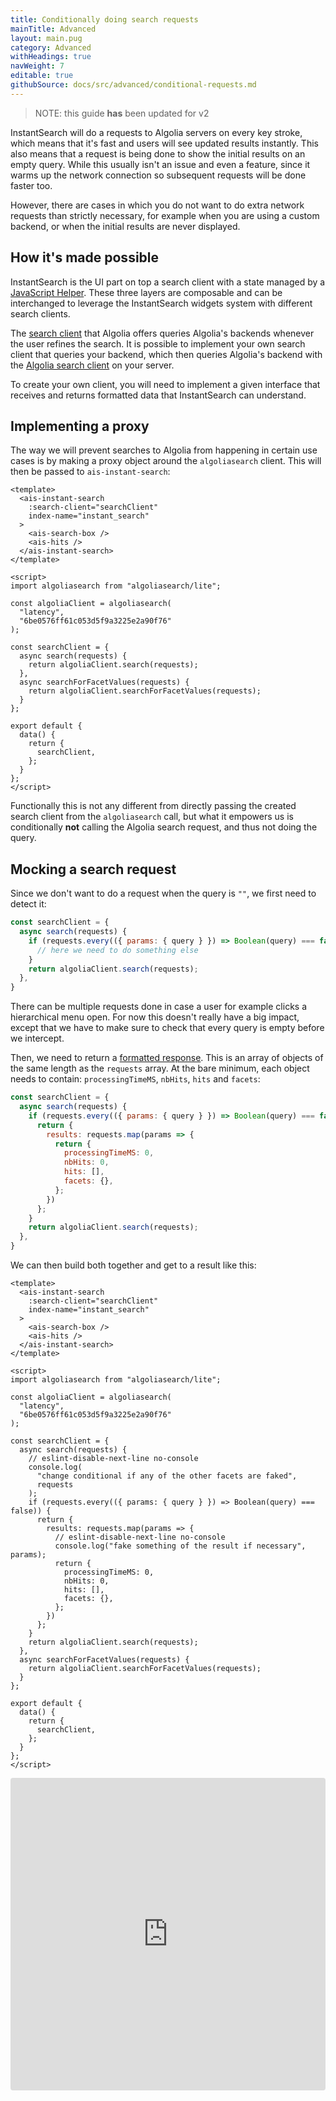 ```yaml
---
title: Conditionally doing search requests
mainTitle: Advanced
layout: main.pug
category: Advanced
withHeadings: true
navWeight: 7
editable: true
githubSource: docs/src/advanced/conditional-requests.md
---
```


> NOTE: this guide **has** been updated for v2

InstantSearch will do a requests to Algolia servers on every key stroke, which means that it's fast and users will see updated results instantly. This also means that a request is being done to show the initial results on an empty query. While this usually isn't an issue and even a feature, since it warms up the network connection so subsequent requests will be done faster too.

However, there are cases in which you do not want to do extra network requests than strictly necessary, for example when you are using a custom backend, or when the initial results are never displayed.

## How it's made possible

InstantSearch is the UI part on top a search client with a state managed by a [JavaScript Helper](https://github.com/algolia/algoliasearch-helper-js). These three layers are composable and can be interchanged to leverage the InstantSearch widgets system with different search clients.

The [search client](https://github.com/algolia/algoliasearch-client-javascript) that Algolia offers queries Algolia's backends whenever the user refines the search. It is possible to implement your own search client that queries your backend, which then queries Algolia's backend with the [Algolia search client](https://github.com/algolia/algoliasearch-client-javascript) on your server.

To create your own client, you will need to implement a given interface that receives and returns formatted data that InstantSearch can understand.

## Implementing a proxy

The way we will prevent searches to Algolia from happening in certain use cases is by making a proxy object around the `algoliasearch` client. This will then be passed to `ais-instant-search`:

```vue
<template>
  <ais-instant-search
    :search-client="searchClient"
    index-name="instant_search"
  >
    <ais-search-box />
    <ais-hits />
  </ais-instant-search>
</template>

<script>
import algoliasearch from "algoliasearch/lite";

const algoliaClient = algoliasearch(
  "latency",
  "6be0576ff61c053d5f9a3225e2a90f76"
);

const searchClient = {
  async search(requests) {
    return algoliaClient.search(requests);
  },
  async searchForFacetValues(requests) {
    return algoliaClient.searchForFacetValues(requests);
  }
};

export default {
  data() {
    return {
      searchClient,
    };
  }
};
</script>
```

Functionally this is not any different from directly passing the created search client from the `algoliasearch` call, but what it empowers us is conditionally **not** calling the Algolia search request, and thus not doing the query.

## Mocking a search request

Since we don't want to do a request when the query is `""`, we first need to detect it:

```js
const searchClient = {
  async search(requests) {
    if (requests.every(({ params: { query } }) => Boolean(query) === false)) {
      // here we need to do something else
    }
    return algoliaClient.search(requests);
  },
}
```

There can be multiple requests done in case a user for example clicks a hierarchical menu open. For now this doesn't really have a big impact, except that we have to make sure to check that every query is empty before we intercept.

Then, we need to return a [formatted response](https://www.algolia.com/doc/api-reference/api-methods/search/?language=javascript#response). This is an array of objects of the same length as the `requests` array. At the bare minimum, each object needs to contain: `processingTimeMS`, `nbHits`, `hits` and `facets`:

```js
const searchClient = {
  async search(requests) {
    if (requests.every(({ params: { query } }) => Boolean(query) === false)) {
      return {
        results: requests.map(params => {
          return {
            processingTimeMS: 0,
            nbHits: 0,
            hits: [],
            facets: {},
          };
        })
      };
    }
    return algoliaClient.search(requests);
  },
}
```

We can then build both together and get to a result like this:

```vue
<template>
  <ais-instant-search
    :search-client="searchClient"
    index-name="instant_search"
  >
    <ais-search-box />
    <ais-hits />
  </ais-instant-search>
</template>

<script>
import algoliasearch from "algoliasearch/lite";

const algoliaClient = algoliasearch(
  "latency",
  "6be0576ff61c053d5f9a3225e2a90f76"
);

const searchClient = {
  async search(requests) {
    // eslint-disable-next-line no-console
    console.log(
      "change conditional if any of the other facets are faked",
      requests
    );
    if (requests.every(({ params: { query } }) => Boolean(query) === false)) {
      return {
        results: requests.map(params => {
          // eslint-disable-next-line no-console
          console.log("fake something of the result if necessary", params);
          return {
            processingTimeMS: 0,
            nbHits: 0,
            hits: [],
            facets: {},
          };
        })
      };
    }
    return algoliaClient.search(requests);
  },
  async searchForFacetValues(requests) {
    return algoliaClient.searchForFacetValues(requests);
  }
};

export default {
  data() {
    return {
      searchClient,
    };
  }
};
</script>
```

<iframe src="https://codesandbox.io/embed/9o4qo147jw?module=%2Fsrc%2FApp.vue" style="width:100%; height:500px; border:0; border-radius: 4px; overflow:hidden;" sandbox="allow-modals allow-forms allow-popups allow-scripts allow-same-origin"></iframe>
